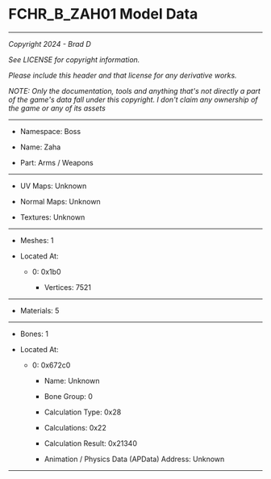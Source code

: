 # FCHR_B_ZAH01 Model Data

---

*Copyright 2024 - Brad D*

*See LICENSE for copyright information.*

*Please include this header and that license for any derivative works.*

*NOTE: Only the documentation, tools and anything that's not directly a part of the game's data fall under this copyright. I don't claim any ownership of the game or any of its assets*

---

* Namespace: Boss

* Name: Zaha

* Part: Arms / Weapons

---

* UV Maps: Unknown

* Normal Maps: Unknown

* Textures: Unknown

---

* Meshes: 1

* Located At:

  * 0: 0x1b0

    * Vertices: 7521

---

* Materials: 5

---

* Bones: 1

* Located At:

  * 0: 0x672c0

    * Name: Unknown

    * Bone Group: 0

    * Calculation Type: 0x28

    * Calculations: 0x22

    * Calculation Result: 0x21340

    * Animation / Physics Data (APData) Address: Unknown

---

